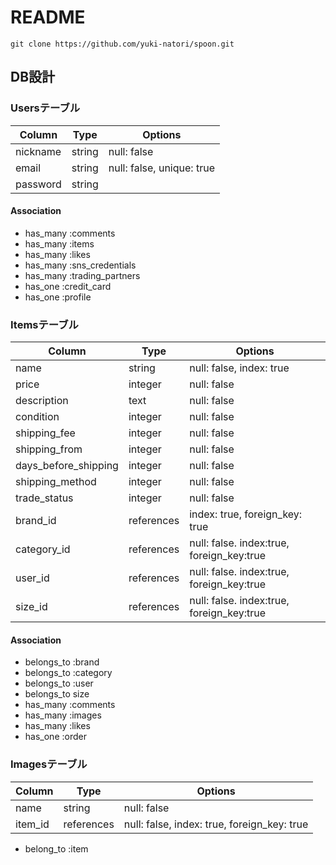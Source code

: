 # README
```
git clone https://github.com/yuki-natori/spoon.git
```


## DB設計
### Usersテーブル
|Column|Type|Options|
|------|----|-------|
|nickname|string|null: false|
|email|string|null: false, unique: true|
|password|string||

#### Association
- has_many :comments
- has_many :items
- has_many :likes
- has_many :sns_credentials
- has_many :trading_partners
- has_one :credit_card
- has_one :profile

### Itemsテーブル
|Column|Type|Options|
|------|----|-------|
|name|string|null: false, index: true|
|price|integer|null: false|
|description|text|null: false|
|condition|integer|null: false|
|shipping_fee|integer|null: false|
|shipping_from|integer|null: false|
|days_before_shipping|integer|null: false|
|shipping_method|integer|null: false|
|trade_status|integer|null: false|
|brand_id|references|index: true, foreign_key: true|
|category_id|references|null: false. index:true, foreign_key:true|
|user_id|references|null: false. index:true, foreign_key:true|
|size_id|references|null: false. index:true, foreign_key:true|

#### Association
- belongs_to :brand
- belongs_to :category
- belongs_to :user
- belongs_to size
- has_many :comments
- has_many :images
- has_many :likes
- has_one :order

### Imagesテーブル
|Column|Type|Options|
|------|----|-------|
|name|string|null: false|
|item_id|references|null: false, index: true, foreign_key: true|

- belong_to :item